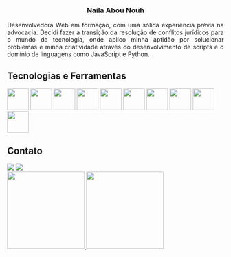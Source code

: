 <h3 align="center"> Naila Abou Nouh
</h3>

<p align="justify">
Desenvolvedora Web em formação, com uma sólida experiência prévia na advocacia. Decidi fazer a transição da resolução de conflitos jurídicos para o mundo da tecnologia, onde aplico minha aptidão por solucionar problemas e minha criatividade através do desenvolvimento de scripts e o domínio de linguagens como JavaScript e Python.
</p>

<h2>Tecnologias e Ferramentas</h2>
<div>
<img src="https://cdn.jsdelivr.net/gh/devicons/devicon@latest/icons/html5/html5-original.svg" width="50" height="50"  />
<img src="https://cdn.jsdelivr.net/gh/devicons/devicon@latest/icons/css3/css3-original.svg" width="50" height="50"  />
<img src="https://cdn.jsdelivr.net/gh/devicons/devicon@latest/icons/javascript/javascript-original.svg" width="50" height="50" />
<img src="https://cdn.jsdelivr.net/gh/devicons/devicon@latest/icons/typescript/typescript-original.svg" width="50" height="50" />
<img src="https://cdn.jsdelivr.net/gh/devicons/devicon@latest/icons/docker/docker-original.svg" width="50" height="50"/>
<img src="https://cdn.jsdelivr.net/gh/devicons/devicon@latest/icons/nodejs/nodejs-original-wordmark.svg" width="50" height="50" />
<img src="https://cdn.jsdelivr.net/gh/devicons/devicon@latest/icons/python/python-original.svg" width="50" height="50" />
<img src="https://cdn.jsdelivr.net/gh/devicons/devicon@latest/icons/mysql/mysql-original-wordmark.svg" width="50" height="50" />
<img src="https://cdn.jsdelivr.net/gh/devicons/devicon@latest/icons/express/express-original-wordmark.svg" width="50" height="50" />
<img src="https://cdn.jsdelivr.net/gh/devicons/devicon@latest/icons/react/react-original.svg" width="50" height="50" />
</div>


<h2>Contato</h2>
<a href="https://www.linkedin.com/in/nailanouh" target="_blank"><img loading="lazy" src="https://img.shields.io/badge/-LinkedIn-%230077B5?style=for-the-badge&logo=linkedin&logoColor=white" target="_blank"></a>   
<a href = "mailto:nailaa.nouh@gmail.com"><img loading="lazy" src="https://img.shields.io/badge/Gmail-D14836?style=for-the-badge&logo=gmail&logoColor=white" target="_blank"></a>

<div>
<a href="https://github.com/seu-usuário-aqui">
<img loading="lazy" height="180em" src="https://github-readme-stats.vercel.app/api/top-langs/?username=n-nouh&layout=compact&langs_count=7&theme=dracula"/>
<img loading="lazy" height="180em" src="https://github-readme-stats.vercel.app/api?username=n-nouh&show_icons=true&theme=dracula&include_all_commits=true&count_private=true"/>
</div>
